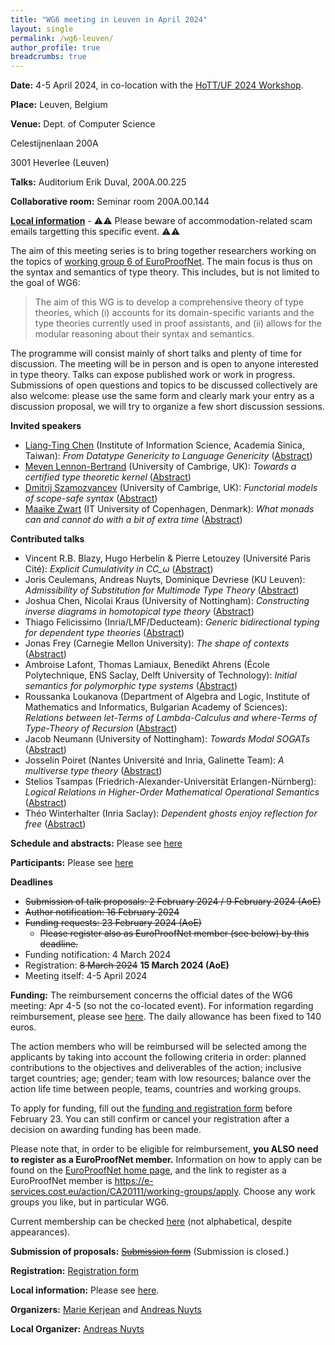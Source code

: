 ```yaml
---
title: "WG6 meeting in Leuven in April 2024"
layout: single
permalink: /wg6-leuven/
author_profile: true
breadcrumbs: true
---
```


**Date:** 4-5 April 2024, in co-location with the [HoTT/UF 2024 Workshop](https://hott-uf.github.io/2024/).

**Place:** Leuven, Belgium

**Venue:** Dept. of Computer Science

Celestijnenlaan 200A

3001 Heverlee (Leuven)

**Talks:** Auditorium Erik Duval, 200A.00.225

**Collaborative room:** Seminar room 200A.00.144 

**[Local information](https://anuyts.github.io/2024/venue.html)** - ⚠️⚠️ Please beware of accommodation-related scam emails targetting this specific event. ⚠️⚠️

The aim of this meeting series is to bring together researchers working on the topics of [working group 6 of EuroProofNet](https://europroofnet.github.io/wg6/). The main focus is thus on the syntax and semantics of type theory.
This includes, but is not limited to the goal of WG6:

> The aim of this WG is to develop a comprehensive theory of type theories, which (i) accounts for its domain-specific variants and the type theories currently used in proof assistants, and (ii) allows for the modular reasoning about their syntax and semantics.

The programme will consist mainly of short talks and plenty of time
for discussion. The meeting will be in person and is open to anyone
interested in type theory. Talks can expose published work or work in
progress. Submissions of open questions and topics to be discussed
collectively are also welcome: please use the same form and clearly mark your
entry as a discussion proposal, we will try to organize a few short discussion sessions.

**Invited speakers**

- [Liang-Ting Chen](https://l-tchen.github.io/) (Institute of Information Science, Academia Sinica, Taiwan): *From Datatype Genericity to Language Genericity* ([Abstract](programme#ltchen))
- [Meven Lennon-Bertrand](https://www.meven.ac/) (University of Cambrige, UK): *Towards a certified type theoretic kernel* ([Abstract](programme#lennonbertrand))
- [Dmitrij Szamozvancev](https://www.cl.cam.ac.uk/~ds709/) (University of Cambrige, UK): *Functorial models of scope-safe syntax* ([Abstract](programme#szamozvancev))
- [Maaike Zwart](https://maaikezwart.com/) (IT University of Copenhagen, Denmark): *What monads can and cannot do with a bit of extra time* ([Abstract](programme#zwart))

**Contributed talks**

- Vincent R.B. Blazy, Hugo Herbelin & Pierre Letouzey (Université Paris Cité): *Explicit Cumulativity in CC_ω* ([Abstract](programme#blazy-herbelin-letouzey))
- Joris Ceulemans, Andreas Nuyts, Dominique Devriese (KU Leuven): *Admissibility of Substitution for Multimode Type Theory* ([Abstract](programme#ceulemans-nuyts-devriese))
- Joshua Chen, Nicolai Kraus (University of Nottingham): *Constructing inverse diagrams in homotopical type theory* ([Abstract](programme#chen-kraus))
- Thiago Felicissimo (Inria/LMF/Deducteam): *Generic bidirectional typing for dependent type theories* ([Abstract](programme#felicissimo))
- Jonas Frey (Carnegie Mellon University): *The shape of contexts* ([Abstract](programme#frey))
- Ambroise Lafont, Thomas Lamiaux, Benedikt Ahrens (École Polytechnique, ENS Saclay, Delft University of Technology): *Initial semantics for polymorphic type systems* ([Abstract](programme#lafont-lamiaux-ahrens))
- Roussanka Loukanova (Department of Algebra and Logic, Institute of Mathematics and Informatics, Bulgarian Academy of Sciences): *Relations between let-Terms of Lambda-Calculus and where-Terms of Type-Theory of Recursion* ([Abstract](programme#loukanova))
- Jacob Neumann (University of Nottingham): *Towards Modal SOGATs* ([Abstract](programme#neumann))
- Josselin Poiret (Nantes Université and Inria, Galinette Team): *A multiverse type theory* ([Abstract](programme#poiret))
- Stelios Tsampas (Friedrich-Alexander-Universität Erlangen-Nürnberg): *Logical Relations in Higher-Order Mathematical Operational Semantics* ([Abstract](programme#tsampas))
- Théo Winterhalter (Inria Saclay): *Dependent ghosts enjoy reflection for free* ([Abstract](programme#winterhalter))

**Schedule and abstracts:** Please see [here](programme)

**Participants:** Please see [here](participants)

**Deadlines**

- ~~Submission of talk proposals: 2 February 2024 / 9 February 2024 (AoE)~~
- ~~Author notification: 16 February 2024~~
- ~~Funding requests: 23 February 2024 (AoE)~~
  - ~~Please register also as EuroProofNet member (see below) by this deadline.~~
- Funding notification: 4 March 2024
- Registration: ~~8 March 2024~~ **15 March 2024 (AoE)**
- Meeting itself: 4-5 April 2024

**Funding:**
The reimbursement concerns the official dates of the WG6 meeting: Apr 4-5 (so not the co-located event).
For information regarding reimbursement, please see [here](../reimbursement-rules).
The daily allowance has been fixed to 140 euros.

The action members who will be reimbursed will be selected among the applicants by
taking into account the following criteria in order: planned contributions to the
objectives and deliverables of the action; inclusive target countries; age; gender;
team with low resources; balance over the action life time between people, teams,
countries and working groups.

To apply for funding, fill out the 
[funding and registration form](http://lipn.univ-paris13.fr/limesurvey/index.php/736237?lang=en)
before February 23.
You can still confirm or cancel your registration after a decision on awarding funding has been made.

Please note that, in order to be eligible for reimbursement, **you ALSO need to register as a EuroProofNet member.**
Information on how to apply can be found on the [EuroProofNet home page](https://europroofnet.github.io/),
and the link to register as a EuroProofNet member is <https://e-services.cost.eu/action/CA20111/working-groups/apply>.
Choose any work groups you like, but in particular WG6.

Current membership can be checked [here](https://www.cost.eu/actions/CA20111/#tabs+Name:Working%20Groups%20and%20Membership) (not alphabetical, despite appearances).

**Submission of proposals:**
~~[Submission form](https://lipn.univ-paris13.fr/limesurvey/index.php/752657?lang=en)~~
(Submission is closed.)

**Registration:**
[Registration form](http://lipn.univ-paris13.fr/limesurvey/index.php/736237?lang=en)

**Local information:** Please see [here](https://anuyts.github.io/2024/venue.html).

**Organizers:** [Marie Kerjean](https://lipn.univ-paris13.fr/~kerjean/) and [Andreas Nuyts](https://anuyts.github.io/)

**Local Organizer:** [Andreas Nuyts](https://anuyts.github.io/)
